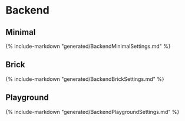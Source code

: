 # Backend

## Minimal

{% include-markdown "generated/BackendMinimalSettings.md" %}

## Brick

{% include-markdown "generated/BackendBrickSettings.md" %}

## Playground

{% include-markdown "generated/BackendPlaygroundSettings.md" %}
